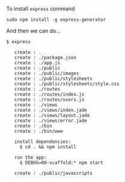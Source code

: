 

To install `express` command

    sudo npm install -g express-generator

And then we can do...

    $ express

       create : .
       create : ./package.json
       create : ./app.js
       create : ./public
       create : ./public/images
       create : ./public/stylesheets
       create : ./public/stylesheets/style.css
       create : ./routes
       create : ./routes/index.js
       create : ./routes/users.js
       create : ./views
       create : ./views/index.jade
       create : ./views/layout.jade
       create : ./views/error.jade
       create : ./bin
       create : ./bin/www

       install dependencies:
         $ cd . && npm install

       run the app:
         $ DEBUG=00-scaffold:* npm start

       create : ./public/javascripts
